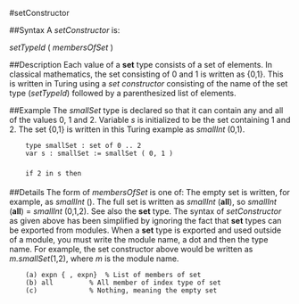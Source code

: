 
#setConstructor

##Syntax
A _setConstructor_ is:

_setTypeId_ ( _membersOfSet_ )




##Description
Each value of a **set** type consists of a set of elements. In classical mathematics, the set consisting of 0 and 1 is written as {0,1}. This is written in Turing using a _set constructor_ consisting of the name of the set type (_setTypeId_) followed by a parenthesized list of elements.



##Example
The _smallSet_ type is declared so that it can contain any and all of the values 0, 1 and 2. Variable _s_ is initialized to be the set containing 1 and 2. The set {0,1} is written in this Turing example as _smallInt_ (0,1).


        type smallSet : set of 0 .. 2
        var s : smallSet := smallSet ( 0, 1 )
        
        if 2 in s then 
##Details
The form of _membersOfSet_ is one of:
The empty set is written, for example, as _smallInt_ (). The full set is written as _smallInt_ (**all**), so _smallInt_ (**all**) = _smallInt_ (0,1,2). See also the **set** type.
The syntax of _setConstructor_ as given above has been simplified by ignoring the fact that **set** types can be exported from modules. When a **set** type is exported and used outside of a module, you must write the module name, a dot and then the type name. For example, the set constructor above would be written as _m.smallSet_(1,2), where _m_ is the module name.


        (a) expn { , expn}  % List of members of set
        (b) all         % All member of index type of set
        (c)             % Nothing, meaning the empty set
